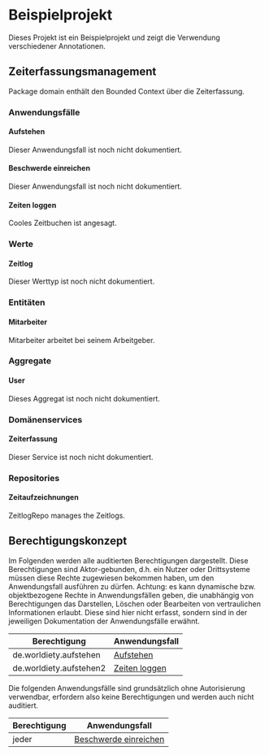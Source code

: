 # Beispielprojekt

Dieses Projekt ist ein Beispielprojekt und zeigt die Verwendung verschiedener Annotationen.


## Zeiterfassungsmanagement

Package domain enthält den Bounded Context über die Zeiterfassung.

### Anwendungsfälle

#### Aufstehen

Dieser Anwendungsfall ist noch nicht dokumentiert.

#### Beschwerde einreichen

Dieser Anwendungsfall ist noch nicht dokumentiert.

#### Zeiten loggen

Cooles Zeitbuchen ist angesagt.


### Werte

#### Zeitlog

Dieser Werttyp ist noch nicht dokumentiert.

### Entitäten

#### Mitarbeiter

Mitarbeiter arbeitet bei seinem Arbeitgeber.


### Aggregate

#### User

Dieses Aggregat ist noch nicht dokumentiert.

### Domänenservices

#### Zeiterfassung

Dieser Service ist noch nicht dokumentiert.

### Repositories

#### Zeitaufzeichnungen

ZeitlogRepo manages the Zeitlogs.


## Berechtigungskonzept

Im Folgenden werden alle auditierten Berechtigungen dargestellt.
Diese Berechtigungen sind Aktor-gebunden, d.h. ein Nutzer oder Drittsysteme müssen diese Rechte zugewiesen bekommen haben, um den Anwendungsfall ausführen zu dürfen.
Achtung: es kann dynamische bzw. objektbezogene Rechte in Anwendungsfällen geben, die unabhängig von Berechtigungen das Darstellen, Löschen oder Bearbeiten von vertraulichen Informationen erlaubt. Diese sind hier nicht erfasst, sondern sind in der jeweiligen Dokumentation der Anwendungsfälle erwähnt.

|Berechtigung|Anwendungsfall|
|----|----|
|de.worldiety.aufstehen|[Aufstehen](#aufstehen)|
|de.worldiety.aufstehen2|[Zeiten loggen](#zeiten-loggen)|

Die folgenden Anwendungsfälle sind grundsätzlich ohne Autorisierung verwendbar, erfordern also keine Berechtigungen und werden auch nicht auditiert.

|Berechtigung|Anwendungsfall|
|----|----|
|jeder|[Beschwerde einreichen](#beschwerde-einreichen)|
